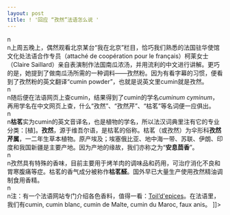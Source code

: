 ```yaml
---
layout: post
title: ! '回应 “孜然”法语怎么说 '
---
```


<p>n<br />n上周五晚上，偶然观看北京某台“我在北京”栏目，恰巧我们熟悉的法国驻华使馆文化处法语合作专员（attaché de coopération pour le français）柯莱女士（Claire Saillard）亲自表演制作法国南瓜浓汤，并用流利的中文进行讲解。更巧的是，她提到了做南瓜汤所需的一种调料——孜然粉。因为有看字幕的习惯，便看到了孜然粉的英文翻译“cumin powder”，也就是说英文里cumin就是孜然。<br />n	<br />n随后便在法语网页上查cumin，结果得到了cumin的学名<i>cuminum cyminum</i>，再用学名在中文网页上查，什么“孜然”、“孜然芹”、“枯茗”等名词便一应俱出。<br />n<br />n<b>枯茗</b>实为cumin的英文音译名，也是植物的学名，所以法汉词典里注有它的专业分类：[植]。<b>孜然</b>，源于维吾尔语，是枯茗的俗称。枯茗（或孜然）为伞形科<b>孜然芹属</b>，一二年生草本植物。原产埃及；埃塞俄比亚、地中海一带、苏联、伊朗、印度和我国新疆是主要产地。因为产地的缘故，我们亦称之为“<b>安息茴香</b>”。<br />n<br />n孜然具有特殊的香味，目前主要用于烤羊肉的调味品和药用，可治疗消化不良和胃寒腹痛等症。枯茗的香气成分被称作<b>枯茗醛</b>。国外早已大量生产使用孜然精油调制食用香精。<br />n<br />n注：有一个法语网站专门介绍各色香料，值得一看：<a href="http://www.toildepices.com" title="香料世界" rel='external'>Toil&#8217;d'epices</a>。在法语里，我们有cumin, cumin blanc, cumin de Malte, cumin du Maroc, faux anis。 ]]&gt;
</p>
